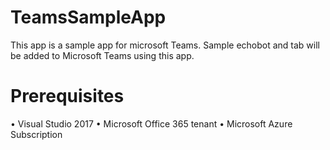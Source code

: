 
# TeamsSampleApp
This app is a sample app for microsoft Teams. Sample echobot and tab will be added to Microsoft Teams using this app.

# Prerequisites
•	Visual Studio 2017
•	Microsoft Office 365 tenant 
•	Microsoft Azure Subscription
